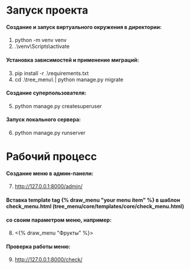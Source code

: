 # Запуск проекта
#### Создание и запуск виртуального окружения в директории:
1. python -m venv venv
2. .\venv\Scripts\activate
   
#### Установка зависимостей и применение миграций:
3. pip install -r .\requirements.txt
4. cd .\tree_menu\ | python manage.py migrate
   
#### Создание суперпользователя:
5. python manage.py createsuperuser
   
#### Запуск локального сервера:
6. python manage.py runserver

# Рабочий процесс
#### Создание меню в админ-панели:
7. <http://127.0.0.1:8000/admin/>
	
#### Вставка template tag {% draw_menu "your menu item" %} в шаблон check_menu.html (tree_menu/core/templates/core/check_menu.html) 
#### со своим параметром меню, например:
8. <{% draw_menu "Фрукты" %}>
	
#### Проверка работы меню:
9. <http://127.0.0.1:8000/check/>
 
